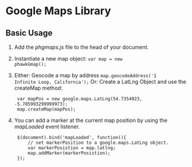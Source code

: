Google Maps Library
===================
Basic Usage
-----------
1. Add the *phgmaps.js* file to the head of your document.
2. Instantiate a new map object:
		<code>var map = new phawkGmap();</code>
3. Either:  Geocode a map by address
		<code>map.geocodeAddress('1 Infinite Loop, California');</code>
	Or: Create a LatLng Object and use the createMap method:
		
		var mapPos = new google.maps.LatLng(54.7354923, -5.785993299999973);
		map.createMap(mapPos);
4. You can add a marker at the current map position by using the *mapLoaded* event listener.
		
		$(document).bind('mapLoaded', function(){
			// set markerPosition to a google.maps.LatLng object.
			var markerPosistion = map.latlng;
			map.addMarker(markerPosistion);
		});